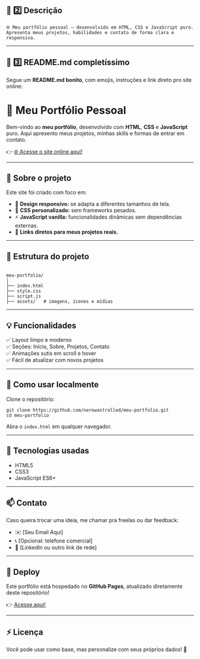 ## 🎯 **2️⃣ Descrição**

```plaintext
🌐 Meu portfólio pessoal — desenvolvido em HTML, CSS e JavaScript puro. Apresenta meus projetos, habilidades e contato de forma clara e responsiva.
```

---

## 🎯 **3️⃣ README.md completíssimo**

Segue um **README.md bonito**, com emojis, instruções e link direto pro site online:

# 📌 Meu Portfólio Pessoal

Bem-vindo ao **meu portfólio**, desenvolvido com **HTML**, **CSS** e **JavaScript** puro. Aqui apresento meus projetos, minhas skills e formas de entrar em contato.

👉 [🌐 Acesse o site online aqui!](https://nerowastrolled.github.io/meu-portfolio/#inicio)

---

## 🚀 Sobre o projeto

Este site foi criado com foco em:
- 📱 **Design responsivo:** se adapta a diferentes tamanhos de tela.
- 🎨 **CSS personalizado:** sem frameworks pesados.
- ⚡ **JavaScript vanilla:** funcionalidades dinâmicas sem dependências externas.
- 🔗 **Links diretos para meus projetos reais.**

---

## 📂 Estrutura do projeto

```

meu-portfolio/
│
├── index.html
├── style.css
├── script.js
├── assets/   # imagens, ícones e mídias

````

---

## 💡 Funcionalidades

✅ Layout limpo e moderno  
✅ Seções: Início, Sobre, Projetos, Contato  
✅ Animações sutis em scroll e hover  
✅ Fácil de atualizar com novos projetos

---

## 📌 Como usar localmente

Clone o repositório:

```
git clone https://github.com/nerowastrolled/meu-portfolio.git
cd meu-portfolio
````

Abra o `index.html` em qualquer navegador.

---

## 🧩 Tecnologias usadas

* HTML5
* CSS3
* JavaScript ES6+

---

## 📫 Contato

Caso queira trocar uma ideia, me chamar pra freelas ou dar feedback:

* ✉️ \[Seu Email Aqui]
* 📞 \[Opcional: telefone comercial]
* 💼 \[LinkedIn ou outro link de rede]

---

## 🎉 Deploy

Este portfólio está hospedado no **GitHub Pages**, atualizado diretamente deste repositório!

👉 [Acesse aqui!](https://nerowastrolled.github.io/meu-portfolio/#inicio)

---

## ⚡ Licença

Você pode usar como base, mas personalize com seus próprios dados! 🚀
